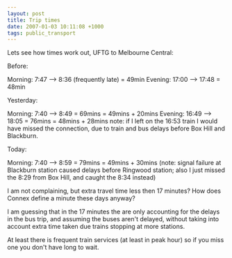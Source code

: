 ```yaml
---
layout: post
title: Trip times
date: 2007-01-03 10:11:08 +1000
tags: public_transport
---
```


Lets see how times work out, UFTG to Melbourne Central:

Before:

Morning:  7:47 -->  8:36 (frequently late) = 49min
Evening: 17:00 --> 17:48                   = 48min

Yesterday:

Morning:   7:40 -->  8:49                  = 69mins = 49mins + 20mins
Evening:  16:49 --> 18:05                  = 76mins = 48mins + 28mins
note: if I left on the 16:53 train I would have missed the connection, due to train and bus delays before Box Hill and Blackburn.

Today:

Morning:  7:40 --> 8:59                    = 79mins = 49mins + 30mins
(note: signal failure at Blackburn station caused delays before Ringwood station;
also I just missed the 8:29 from Box Hill, and caught the 8:34 instead)

I am not complaining, but extra travel time less then 17 minutes? How does Connex define a minute these days anyway?

I am guessing that in the 17 minutes the are only accounting for the delays in the bus trip, and assuming the buses aren't delayed, without taking into account extra time taken due trains stopping at more stations.

At least there is frequent train services (at least in peak hour) so if you miss one you don't have long to wait.
